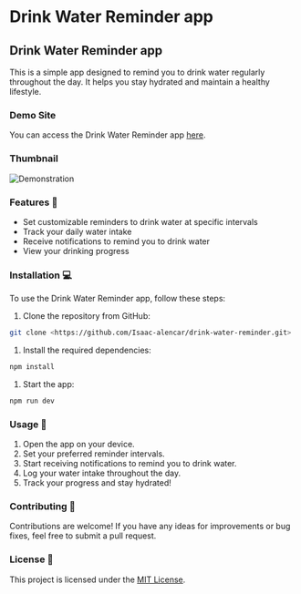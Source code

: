 # Drink Water Reminder app

## Drink Water Reminder app

This is a simple app designed to remind you to drink water regularly throughout the day. It helps you stay hydrated and maintain a healthy lifestyle.

### Demo Site

You can access the Drink Water Reminder app [here](https://drink-water-reminder-silk.vercel.app/).

### Thumbnail

![Demonstration](https://github.com/Isaac-alencar/drink-water-reminder/assets/58452911/17ff7519-1ee4-46e8-925d-0c7a00707e05)


### Features 📌

- Set customizable reminders to drink water at specific intervals
- Track your daily water intake
- Receive notifications to remind you to drink water
- View your drinking progress

### Installation 💻

To use the Drink Water Reminder app, follow these steps:

1. Clone the repository from GitHub:

```bash
git clone <https://github.com/Isaac-alencar/drink-water-reminder.git>
```

1. Install the required dependencies:

```bash
npm install
```

1. Start the app:

```bash
npm run dev
```

### Usage 📢

1. Open the app on your device.
2. Set your preferred reminder intervals.
3. Start receiving notifications to remind you to drink water.
4. Log your water intake throughout the day.
5. Track your progress and stay hydrated!

### Contributing 🙌

Contributions are welcome! If you have any ideas for improvements or bug fixes, feel free to submit a pull request.

### License 📃

This project is licensed under the [MIT License](https://opensource.org/licenses/MIT).

